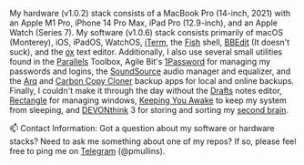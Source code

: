 My hardware (v1.0.2) stack consists of a MacBook Pro (14-inch, 2021) with an Apple M1 Pro, iPhone 14 Pro Max, iPad Pro (12.9-inch), 
and an Apple Watch (Series 7). My software (v1.0.6) stack consists primarily of macOS (Monterey), iOS, iPadOS, WatchOS, [iTerm](https://iterm2.com/), 
the [Fish](https://github.com/fish-shell/fish-shell) shell, [BBEdit](https://www.barebones.com/products/bbedit/) (It doesn't suck), and 
the [ox](https://github.com/curlpipe/ox) text editor. Additionally, I also use several small utilities found in the 
[Parallels](https://www.parallels.com/products/toolbox/) Toolbox, Agile Bit's [1Password](https://1password.com/) for managing my passwords and logins, 
the [SoundSource](https://rogueamoeba.com/soundsource/) audio manager and equalizer, and the [Arq](https://www.arqbackup.com/) and [Carbon Copy Cloner](https://bombich.com/) backup apps for local and online backups. Finally, I couldn't make it through the day without the [Drafts](https://getdrafts.com/) notes editor, [Rectangle](https://github.com/rxhanson/Rectangle) for managing windows, [Keeping You Awake](https://github.com/newmarcel/KeepingYouAwake) to keep my system from sleeping, and [DEVONthink](https://www.devontechnologies.com/apps/devonthink) 3 for storing and sorting my [second brain](https://en.wikipedia.org/wiki/Second_brain).

📫 Contact Information: Got a question about my software or hardware stacks? Need to ask me something about one of my repos? If so, please 
feel free to ping me on [Telegram](https://telegram.org/) (@pmullins).
